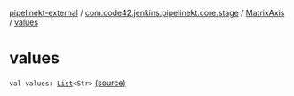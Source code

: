 [pipelinekt-external](../../index.md) / [com.code42.jenkins.pipelinekt.core.stage](../index.md) / [MatrixAxis](index.md) / [values](./values.md)

# values

`val values: `[`List`](https://kotlinlang.org/api/latest/jvm/stdlib/kotlin.collections/-list/index.html)`<Str>` [(source)](https://github.com/code42/pipelinekt/tree/master/core/src/main/kotlin/com/code42/jenkins/pipelinekt/core/stage/MatrixAxis.kt#L9)